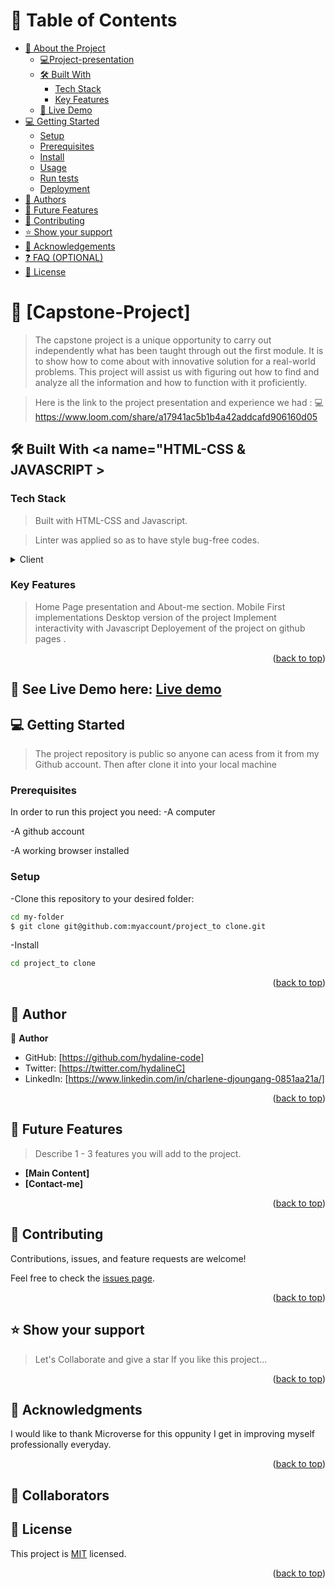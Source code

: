 <a name="readme-top"></a>

<!-- TABLE OF CONTENTS -->

# 📗 Table of Contents
- [📖 About the Project](#about-project)
  -  [ 💻Project-presentation](#Project-presentation)
  - [🛠 Built With](#built-with)
    - [Tech Stack](#tech-stack)
    - [Key Features](#key-features)
  - [🚀 Live Demo](#live-demo)
- [💻 Getting Started](#getting-started)
  - [Setup](#setup)
  - [Prerequisites](#prerequisites)
  - [Install](#install)
  - [Usage](#usage)
  - [Run tests](#run-tests)
  - [Deployment](#triangular_flag_on_post-deployment)
- [👥 Authors](#authors)
- [🔭 Future Features](#future-features)
- [🤝 Contributing](#contributing)
- [⭐️ Show your support](#support)
- [🙏 Acknowledgements](#acknowledgements)
- [❓ FAQ (OPTIONAL)](#faq)
- [📝 License](#license)


<!-- PROJECT DESCRIPTION -->

# 📖 [Capstone-Project] <a name="about-project"></a>

> The capstone project is a unique opportunity to carry out independently  what has been taught through out the first module. It is to show how to come about with innovative solution for a real-world problems. This project  will assist us with figuring out how to find and analyze all the information and how to function with it proficiently.

> Here is the link to the project presentation and experience we had :
💻 https://www.loom.com/share/a17941ac5b1b4a42addcafd906160d05

## 🛠 Built With <a name="HTML-CSS & JAVASCRIPT ></a>

### Tech Stack <a name="tech-stack"></a>

> Built with HTML-CSS and Javascript.

> Linter was applied so as to have style bug-free codes.

<details>
  <summary>Client</summary>
  <ul>
    <li>Linter</li>
     <li>EsLint</li>
  </ul>
</details>

<!-- Features -->

### Key Features <a name="key-features"></a>

> Home Page presentation and About-me section.
> Mobile First implementations 
>Desktop version of the project
> Implement interactivity with Javascript
>Deployement of the project on github pages .

<p align="right">(<a href="#readme-top">back to top</a>)</p>
  
  <!------SEE LIVE DEMO ----->

  ## 🚀 See Live Demo here: [ Live demo ](https://hydaline-code.github.io/Capstone_project_1/)
<!-- GETTING STARTED -->

## 💻 Getting Started <a name="Getting-Started"></a>

> The project repository is public so anyone can acess from it from my Github account.
Then after clone it into your local machine

### Prerequisites

In order to run this project you need:
-A computer

-A github account 

-A working browser installed

### Setup
-Clone this repository to your desired folder:

   ```sh
  cd my-folder
$ git clone git@github.com:myaccount/project_to clone.git
```
-Install 

   ```sh
  cd project_to clone
  
 ```

<p align="right">(<a href="#readme-top">back to top</a>)</p>

<!-- AUTHORS -->

## 👥 Author <a name="authors"></a>

👤 **Author**

- GitHub: [https://github.com/hydaline-code]
- Twitter: [https://twitter.com/hydalineC]
- LinkedIn: [https://www.linkedin.com/in/charlene-djoungang-0851aa21a/]

<p align="right">(<a href="#readme-top">back to top</a>)</p>

<!-- FUTURE FEATURES -->
## 🔭 Future Features <a name="future-features"></a>

> Describe 1 - 3 features you will add to the project.

- **[Main Content]**
- **[Contact-me]**

<p align="right">(<a href="#readme-top">back to top</a>)</p>

<!-- CONTRIBUTING -->
## 🤝 Contributing <a name="contributing"></a>

Contributions, issues, and feature requests are welcome!

Feel free to check the [issues page](../../issues/).

<p align="right">(<a href="#readme-top">back to top</a>)</p>

<!-- SUPPORT -->
## ⭐️ Show your support <a name="support"></a>

> Let's Collaborate and give a star
      If you like this project...

<p align="right">(<a href="#readme-top">back to top</a>)</p>

<!-- ACKNOWLEDGEMENTS -->

## 🙏 Acknowledgments <a name="acknowledgements"></a>

I would like to thank Microverse for this oppunity I get in improving myself professionally everyday.

<p align="right">(<a href="#readme-top">back to top</a>)</p>

<!-- COLLABORATORS -->

## 👥 Collaborators <a name="collaborators"></a>


<!-- LICENSE -->

## 📝 License <a name="license"></a>

This project is [MIT](./LICENSE) licensed.


<p align="right">(<a href="#readme-top">back to top</a>)</p>
